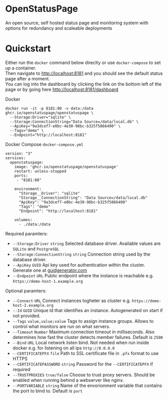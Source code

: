 # OpenStatusPage
An open source, self hosted status page and monitoring system with options for redundancy and scaleable deployments  

# Quickstart
Either run the `docker` command below direclty or use `docker-compose` to set up a container.  
Then navigate to [http://localhost:8181](http://localhost:8181) and you should see the default status page after a moment.  
You can log into the dashboard by clicking the link on the bottom left of the page or by going here [http://localhost:8181/dashboard](http://localhost:8181/dashboard)

Docker
```
docker run -it -p 8181:80 -v data:/data ghcr.io/openstatuspage/openstatuspage \
  --Storage:Driver="sqlite" \
  --Storage:ConnectionString="Data Source=/data/local.db" \
  --ApiKey="9a3dcef7-e0bc-4e30-98bc-b325f5866490" \
  --Tags="demo" \
  --Endpoint="http://localhost:8181"
```

Docker Compose `docker-compose.yml`
```
version: "3"
services:
  openstatuspage:
    image: 'ghcr.io/openstatuspage/openstatuspage'
    restart: unless-stopped
    ports:
     - "8181:80"

    environment:
      "Storage__Driver": "sqlite"
      "Storage__ConnectionString": "Data Source=/data/local.db"
      "ApiKey": "9a3dcef7-e0bc-4e30-98bc-b325f5866490"
      "Tags": "demo"
      "Endpoint": "http://localhost:8181"
      
    volumes:
      - ./data:/data
```

 Required paramters:
 - `--Storage:Driver` `string` Selected database driver. Available values are `SQLite` and `PostgreSQL`
 - `--Storage:ConnectionString` `string` Connection string used by the database driver.
 - `--ApiKey` `GUID` Api key used for authentication within the cluster. Generate one at [guidgenerator.com](https://www.guidgenerator.com)
 - `--Endpoint` `URL` Public endpoint where the instance is reachable e.g. `https://demo-host-1.example.org`

Optional paramters:
 - `--Connect` `URL` Connect instances togheter as cluster e.g. `https://demo-host-2.example.org`
 - `--Id` `GUID` Unique Id that identifies an instance. Autogenerated on start if not provided.
 - `--Tags` `value,value;value` Tags to assign instance groups. Allows to control what monitors are run on what servers.
 - `--Timeout` `Number` Maximum connection timeout in milliseconds. Also determines how fast the cluster detects member failures. Default is `2500`
 - `--Bind` `URL` Local network listen bind. Not needed when run inside docker e.g. for listening on all ips `http://0.0.0.0`
 - `--CERTIFICATEPFX` `file` Path to SSL certificate file in `.pfx` format to use HTTPS
 - `--CERTIFICATEPASSWORD` `string` Password for the `--CERTIFICATEPFX` if required
 - `--TRUSTPROXIES` `true/false` Choose to trust proxy servers. Should be enabled when running behind a webserver like nginx.
 - `--PORTVARIABLE` `string` Name of the envorionment variable that contains the port to bind to. Default is `port`
